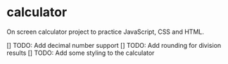 # calculator
On screen calculator project to practice JavaScript, CSS and HTML.

[] TODO: Add decimal number support
[] TODO: Add rounding for division results
[] TODO: Add some styling to the calculator